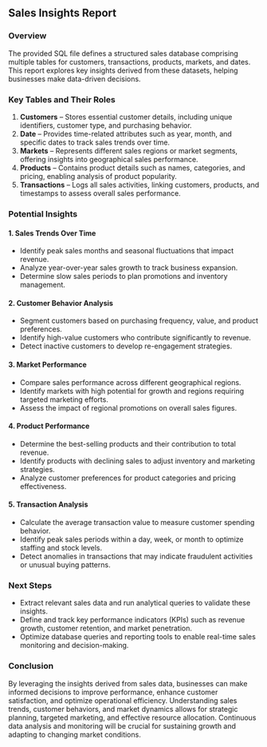 ## Sales Insights Report

### Overview
The provided SQL file defines a structured sales database comprising multiple tables for customers, transactions, products, markets, and dates. This report explores key insights derived from these datasets, helping businesses make data-driven decisions.

### Key Tables and Their Roles
1. **Customers** – Stores essential customer details, including unique identifiers, customer type, and purchasing behavior.
2. **Date** – Provides time-related attributes such as year, month, and specific dates to track sales trends over time.
3. **Markets** – Represents different sales regions or market segments, offering insights into geographical sales performance.
4. **Products** – Contains product details such as names, categories, and pricing, enabling analysis of product popularity.
5. **Transactions** – Logs all sales activities, linking customers, products, and timestamps to assess overall sales performance.

### Potential Insights
#### 1. Sales Trends Over Time
- Identify peak sales months and seasonal fluctuations that impact revenue.
- Analyze year-over-year sales growth to track business expansion.
- Determine slow sales periods to plan promotions and inventory management.

#### 2. Customer Behavior Analysis
- Segment customers based on purchasing frequency, value, and product preferences.
- Identify high-value customers who contribute significantly to revenue.
- Detect inactive customers to develop re-engagement strategies.

#### 3. Market Performance
- Compare sales performance across different geographical regions.
- Identify markets with high potential for growth and regions requiring targeted marketing efforts.
- Assess the impact of regional promotions on overall sales figures.

#### 4. Product Performance
- Determine the best-selling products and their contribution to total revenue.
- Identify products with declining sales to adjust inventory and marketing strategies.
- Analyze customer preferences for product categories and pricing effectiveness.

#### 5. Transaction Analysis
- Calculate the average transaction value to measure customer spending behavior.
- Identify peak sales periods within a day, week, or month to optimize staffing and stock levels.
- Detect anomalies in transactions that may indicate fraudulent activities or unusual buying patterns.

### Next Steps
- Extract relevant sales data and run analytical queries to validate these insights.
- Define and track key performance indicators (KPIs) such as revenue growth, customer retention, and market penetration.
- Optimize database queries and reporting tools to enable real-time sales monitoring and decision-making.

### Conclusion
By leveraging the insights derived from sales data, businesses can make informed decisions to improve performance, enhance customer satisfaction, and optimize operational efficiency. Understanding sales trends, customer behaviors, and market dynamics allows for strategic planning, targeted marketing, and effective resource allocation. Continuous data analysis and monitoring will be crucial for sustaining growth and adapting to changing market conditions.
